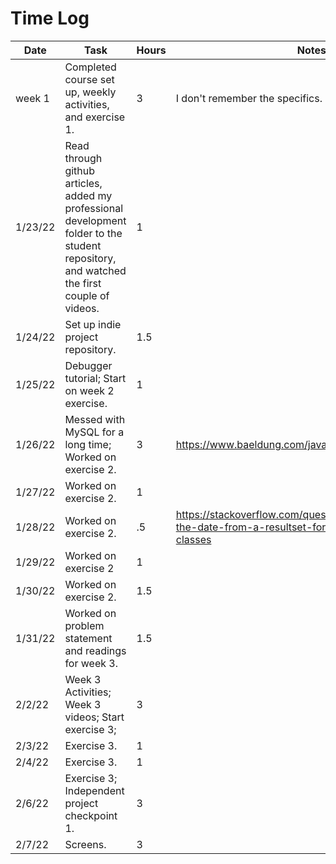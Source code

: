 # Time Log

| Date    | Task                                                                                                                                      | Hours | Notes                                 |
|---------|-------------------------------------------------------------------------------------------------------------------------------------------|-------|---------------------------------------|
| week 1  | Completed course set up, weekly activities, and exercise 1.                                                                               | 3     | I don't remember the specifics.       |
| 1/23/22 | Read through github articles, added my professional development folder to the student repository, and watched the first couple of videos. | 1     |                                       | 
| 1/24/22 | Set up indie project repository.                                                                                                          | 1.5   |                                       |
| 1/25/22 | Debugger tutorial; Start on week 2 exercise.                                                                                              | 1     |                                       |
| 1/26/22 | Messed with MySQL for a long time; Worked on exercise 2.                                                                                  | 3     | https://www.baeldung.com/java-get-age |
| 1/27/22 | Worked on exercise 2.                                                                                                                     | 1     |                                       |
| 1/28/22 | Worked on exercise 2.                                                                                                                     | .5    | https://stackoverflow.com/questions/29773390/getting-the-date-from-a-resultset-for-use-with-java-time-classes                                      |
| 1/29/22 | Worked on exercise 2                                                                                                                      | 1     |                                                                                                                                                    |
| 1/30/22 | Worked on exercise 2.                                                                                                                     | 1.5   |                                                                                                                                                    |
| 1/31/22 | Worked on problem statement and readings for week 3.                                                                                      | 1.5   |                                                                                                                                                    |
| 2/2/22  | Week 3 Activities; Week 3 videos; Start exercise 3;                                                                                       | 3     |                                                                                                                                                    |
| 2/3/22  | Exercise 3.                                                                                                                               | 1     |                                                                                                                                                    |
| 2/4/22  | Exercise 3.                                                                                                                               | 1     |                                                                                                                                                    |
| 2/6/22  | Exercise 3; Independent project checkpoint 1.                                                                                             | 3     |                                                                                                                                                    |
| 2/7/22  | Screens.                                                                                                                                  | 3     |                                                                                                                                                    |
 